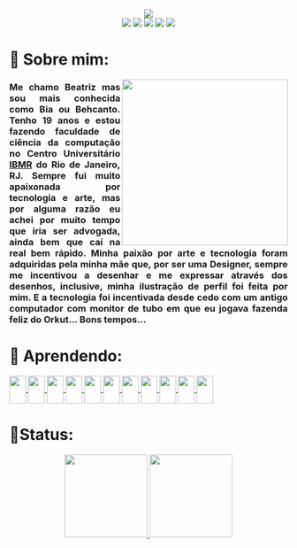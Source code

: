 <div align="center">
<a href="https://github.com/Behcanto"><img src="https://c.tenor.com/jR2kBULbQT0AAAAi/welcome-discord.gif"></a>
<div>
<a href="https://twitter.com/behcanto" target"_blank"><img src="https://img.shields.io/badge/Twitter-c38e70?style=for-the-badge&logo=twitter&logoColor=white" target="_blank"></a>
<a href="https://www.youtube.com/BehCanto" target="_blank"><img src="https://img.shields.io/badge/YouTube-b07d62?style=for-the-badge&logo=youtube&logoColor=white" target="_blank"></a>
<a href="https://instagram.com/behcanto" target="_blank"><img src="https://img.shields.io/badge/Instagram-9d6b53?style=for-the-badge&logo=instagram&logoColor=white" target="_blank"></a>
<a href = "mailto:beatrizpessoadeoliveira@gmail.com"><img src="https://img.shields.io/badge/Gmail-8a5a44?style=for-the-badge&logo=gmail&logoColor=white" target="_blank"></a>
<a href="https://www.linkedin.com/in/beatriz-pess%C3%B4a-de-oliveira-55898322a/" target="_blank"><img src="https://img.shields.io/badge/Linkedin-774936?style=for-the-badge&logo=linkedin&logoColor=white" target="_blank"></a>   
</div>
  </div>

<h1> 🦋 Sobre mim: </h1>

<a href="https://github.com/Behcanto"><img src="https://c.tenor.com/Rh2GZjVhteYAAAAi/tonton-friends-tonton.gif" align="right" width="300px"></a>

<h3 align="justify" > Me chamo Beatriz mas sou mais conhecida como Bia ou Behcanto. Tenho 19 anos e estou fazendo faculdade de ciência da computação no Centro Universitário <a href="https://www.ibmr.br/" target="_blank">IBMR</a> do Rio de Janeiro, RJ. Sempre fui muito apaixonada por tecnologia e arte, mas por alguma razão eu achei por muito tempo que iria ser advogada, ainda bem que caí na real bem rápido. Minha paixão por arte e tecnologia foram adquiridas pela minha mãe que, por ser uma Designer, sempre me incentivou a desenhar e me expressar através dos desenhos, inclusive, minha ilustração de perfil foi feita por mim. E a tecnologia foi incentivada desde cedo com um antigo computador com monitor de tubo em que eu jogava fazenda feliz do Orkut... Bons tempos...</h3>

# 🦋 Aprendendo:

<div>
<a href="https://github.com/Behcanto">
<img src="https://cdn.jsdelivr.net/gh/devicons/devicon/icons/html5/html5-original.svg" width="30" height="50" align="center"/>
<img src="https://cdn.jsdelivr.net/gh/devicons/devicon/icons/css3/css3-plain.svg" width="30" height="50" align="center" />
<img src="https://cdn.jsdelivr.net/gh/devicons/devicon/icons/javascript/javascript-original.svg" width="30" height="50" align="center" />
<img src="https://cdn.jsdelivr.net/gh/devicons/devicon/icons/nodejs/nodejs-original.svg" width="30" height="50" align="center"/>
<img src="https://cdn.jsdelivr.net/gh/devicons/devicon/icons/php/php-plain.svg" width="30" height="50" align="center"/>
<img src="https://cdn.jsdelivr.net/gh/devicons/devicon/icons/jquery/jquery-original.svg" width="30" height="50" align="center"/>
<img src="https://cdn.jsdelivr.net/gh/devicons/devicon/icons/markdown/markdown-original.svg" width="30" height="50" align="center"/>
<img src="https://cdn.jsdelivr.net/gh/devicons/devicon/icons/python/python-plain.svg" width="30" height="50" align="center"/>
<img src="https://cdn.jsdelivr.net/gh/devicons/devicon/icons/git/git-original.svg" width="30" height="50" align="center">
<img src="https://cdn.jsdelivr.net/gh/devicons/devicon/icons/photoshop/photoshop-plain.svg" width="30" height="50" align="center"/>
<img src="https://cdn.jsdelivr.net/gh/devicons/devicon/icons/illustrator/illustrator-plain.svg"  width="30" height="50" align="center"/>
</div>
</a>

# 🦋Status:

<div align="center">
<a href="https://github.com/Behcanto"target="_blank">
<img height="150em" src="https://github-readme-stats.vercel.app/api/top-langs/?username=Behcanto&layout=compact&langs_count=7&theme=onedark"/>
<img height="150em" src="https://github-readme-stats.vercel.app/api?username=Behcanto&show_icons=true&theme=onedark&include_all_commits=true&count_private=true"/>
</a>
</div>
